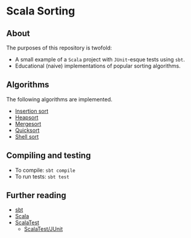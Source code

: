 # Scala Sorting

## About
The purposes of this repository is twofold:
+ A small example of a `Scala` project with `JUnit`-esque tests using `sbt`.
+ Educational (naive) implementations of popular sorting algorithms.

## Algorithms
The following algorithms are implemented.
+ [Insertion sort](http://en.wikipedia.org/wiki/Insertion_sort)
+ [Heapsort](http://en.wikipedia.org/wiki/Heapsort)
+ [Mergesort](http://en.wikipedia.org/wiki/Merge_sort)
+ [Quicksort](http://en.wikipedia.org/wiki/Quicksort)
+ [Shell sort](http://en.wikipedia.org/wiki/Shell_sort)

## Compiling and testing
+ To compile: `sbt compile`
+ To run tests: `sbt test`

## Further reading
+ [sbt](http://www.scala-sbt.org/)
+ [Scala](http://www.scala-lang.org/)
+ [ScalaTest](http://www.scalatest.org/)
  + [ScalaTest/JUnit](http://www.scalatest.org/getting_started_with_junit_4_in_scala)
